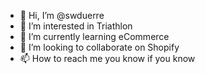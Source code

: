 - 👋 Hi, I’m @swduerre
- 👀 I’m interested in Triathlon
- 🌱 I’m currently learning eCommerce
- 💞️ I’m looking to collaborate on Shopify
- 📫 How to reach me you know if you know

<!---
swduerre/swduerre is a ✨ special ✨ repository because its `README.md` (this file) appears on your GitHub profile.
You can click the Preview link to take a look at your changes.
--->
